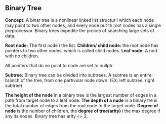 ## Binary Tree
**Concept:** A binar tree is a nonlinear linked list structur i which each node may point to two other nodes, and every node but th root nodes has a single preprocessor. Binary trees expedite the proces of searching large sets of data.

**Root node:** The first node i the list. 
**Children/ child node:** the root node has pointers to two other nodes, which is called child nodes.
**Leaf node:** A nod with no children.

All pointers that do no point to node are set to nullptr.

**Subtree:** Binary tree can be divided into subtrees. A subtree is an entire branch of the tree, from one partivular node down. (EX: left subtree, right subtree)

**The height of the node** in a binary tree is the largest number of edges in a path from  target node to a leaf node.
**The depth of a node** in a binary tre is the total number of edges from the root node to the target node. 
**Degree of node** is the number of children, the **degree of tree(arity)** i the max degree if any its nodes. Binary tree has arity <= 2. 
